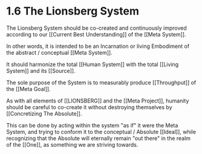 # 1.6 The Lionsberg System
The Lionsberg System should be co-created and continuously improved according to our [[Current Best Understanding]] of the [[Meta System]]. 

In other words, it is intended to be an Incarnation or living Embodiment of the abstract / conceptual [[Meta System]]. 

It should harmonize the total [[Human System]] with the total [[Living System]] and its [[Source]]. 

The sole purpose of the System is to measurably produce [[Throughput]] of the [[Meta Goal]]. 

As with all elements of [[LIONSBERG]] and the [[Meta Project]], humanity should be careful to co-create it without destroying themselves by [[Concretizing The Absolute]]. 

This can be done by acting within the system "as if" it were the Meta System, and trying to conform it to the conceptual / Absolute [[Ideal]], while recognizing that the Absolute will eternally remain "out there" in the realm of the [[One]], as something we are striving towards. 
